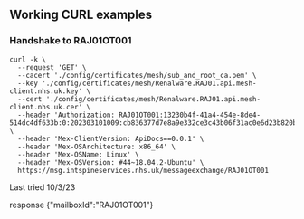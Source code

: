 

## Working CURL examples

### Handshake to RAJ01OT001

```
curl -k \
  --request 'GET' \
  --cacert './config/certificates/mesh/sub_and_root_ca.pem' \
  --key './config/certificates/mesh/Renalware.RAJ01.api.mesh-client.nhs.uk.key' \
  --cert './config/certificates/mesh/Renalware.RAJ01.api.mesh-client.nhs.uk.cer' \
  --header 'Authorization: RAJ01OT001:13230b4f-41a4-454e-8de4-514dc4df633b:0:202303101009:cb836377d7e8a9e332ce3c43b06f31ac0e6d23b820b5c003ee0e13a72cd2c47e' \
  --header 'Mex-ClientVersion: ApiDocs==0.0.1' \
  --header 'Mex-OSArchitecture: x86_64' \
  --header 'Mex-OSName: Linux' \
  --header 'Mex-OSVersion: #44~18.04.2-Ubuntu' \
  https://msg.intspineservices.nhs.uk/messageexchange/RAJ01OT001
```

Last tried 10/3/23

response {"mailboxId":"RAJ01OT001"}
